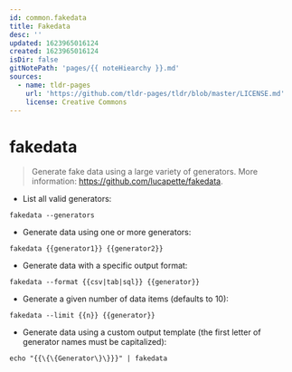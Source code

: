 ```yaml
---
id: common.fakedata
title: Fakedata
desc: ''
updated: 1623965016124
created: 1623965016124
isDir: false
gitNotePath: 'pages/{{ noteHiearchy }}.md'
sources:
  - name: tldr-pages
    url: 'https://github.com/tldr-pages/tldr/blob/master/LICENSE.md'
    license: Creative Commons
---
```

# fakedata

> Generate fake data using a large variety of generators.
> More information: <https://github.com/lucapette/fakedata>.

- List all valid generators:

`fakedata --generators`

- Generate data using one or more generators:

`fakedata {{generator1}} {{generator2}}`

- Generate data with a specific output format:

`fakedata --format {{csv|tab|sql}} {{generator}}`

- Generate a given number of data items (defaults to 10):

`fakedata --limit {{n}} {{generator}}`

- Generate data using a custom output template (the first letter of generator names must be capitalized):

`echo "{{\{\{Generator\}\}}}" | fakedata`

